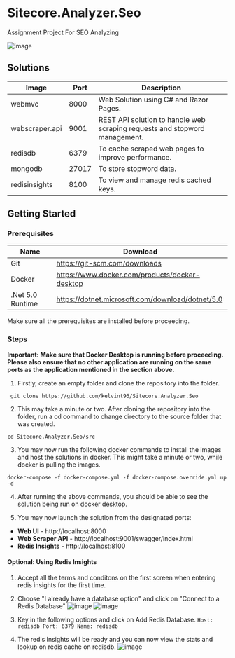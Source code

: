 # Sitecore.Analyzer.Seo

Assignment Project For SEO Analyzing

![image](https://user-images.githubusercontent.com/82433256/115150549-73e9a880-a09b-11eb-88ee-2218a25333aa.png)


## Solutions
| Image  | Port  | Description |
| ----------------------- | ------------ | ------------|
| webmvc  | 8000  | Web Solution using C# and Razor Pages. |
| webscraper.api  | 9001  | REST API solution to handle web scraping requests and stopword management.
| redisdb | 6379| To cache scraped web pages to improve performance.
| mongodb | 27017|  To store stopword data.
| redisinsights | 8100| To view and manage redis cached keys.

## Getting Started

### Prerequisites
|  Name | Download  |
| ------------ | ------------ |
| Git  | https://git-scm.com/downloads  |
| Docker  |  https://www.docker.com/products/docker-desktop |
| .Net 5.0 Runtime | https://dotnet.microsoft.com/download/dotnet/5.0|

Make sure all the prerequisites are installed before proceeding.

### Steps
**Important: Make sure that Docker Desktop is running before proceeding. Please also ensure that no other application are running on the same ports as the application mentioned in the section above.**

1. Firstly, create an empty folder and clone the repository into the folder.

` git clone https://github.com/kelvint96/Sitecore.Analyzer.Seo`

2. This may take a minute or two. After cloning the repository into the folder, run a cd command to change directory to the source folder that was created.

` cd Sitecore.Analyzer.Seo/src `

3. You may now run the following docker commands to install the images and host the solutions in docker. This might take a minute or two, while docker is pulling the images.

`docker-compose -f docker-compose.yml -f docker-compose.override.yml up -d`

4. After running the above commands, you should be able to see the solution being run on docker desktop.

5. You may now launch the solution from the designated ports:
- **Web UI** - http://localhost:8000
- **Web Scraper API** - http://localhost:9001/swagger/index.html
- **Redis Insights** - http://localhost:8100

#### Optional: Using Redis Insights
1. Accept all the terms and conditons on the first screen when entering redis insights for the first time.
2. Choose "I already have a database option" and click on "Connect to a Redis Database"
![image](https://user-images.githubusercontent.com/82433256/115178689-6ddbe200-a104-11eb-8800-dd8ac10a4d87.png)
![image](https://user-images.githubusercontent.com/82433256/115178757-89df8380-a104-11eb-9684-88f88cc56f0d.png)

3. Key in the following options and click on Add Redis Database.
 `Host: redisdb
  Port: 6379
  Name: redisdb`

4. The redis Insights will be ready and you can now view the stats and lookup on redis cache on redisdb.
![image](https://user-images.githubusercontent.com/82433256/115179026-01adae00-a105-11eb-8606-ff40e43621fc.png)

